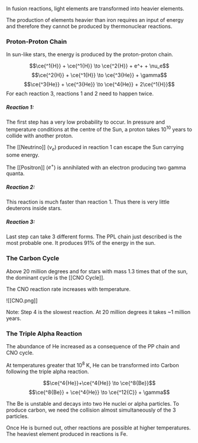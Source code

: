 In fusion reactions, light elements are transformed into heavier elements.

The production of elements heavier than iron requires an input of energy and therefore they cannot be produced by thermonuclear reactions.

### Proton-Proton Chain
In sun-like stars, the energy is produced by the proton-proton chain.

$$\ce{^1{H}} + \ce{^1{H}} \to \ce{^2{H}} + e^+ + \nu_e$$
$$\ce{^2{H}} + \ce{^1{H}} \to \ce{^3{He}} + \gamma$$
$$\ce{^3{He}} + \ce{^3{He}} \to \ce{^4{He}} + 2\ce{^1{H}}$$
For each reaction 3, reactions 1 and 2 need to happen twice.

##### Reaction 1:
The first step has a very low probability to occur. In pressure and temperature conditions at the centre of the Sun, a proton takes $10^{10}$ years to collide with another proton.

The [[Neutrino]] ($\nu_e$) produced in reaction 1 can escape the Sun carrying some energy.

The [[Positron]] ($e^+$) is annihilated with an electron producing two gamma quanta.

##### Reaction 2:
This reaction is much faster than reaction 1. Thus there is very little deuterons inside stars.

##### Reaction 3:
Last step can take 3 different forms. The PPL chain just described is the most probable one. It produces 91% of the energy in the sun.

### The Carbon Cycle
Above 20 million degrees and for stars with mass 1.3 times that of the sun, the dominant cycle is the [[CNO Cycle]].

The CNO reaction rate increases with temperature.

![[CNO.png]]

Note: Step 4 is the slowest reaction. At 20 million degrees it takes ~1 million years.

### The Triple Alpha Reaction
The abundance of He increased as a consequence of the PP chain and CNO cycle.

At temperatures greater that $10^8$ K, He can be transformed into Carbon following the triple alpha reaction.

$$\ce{^4{He}}+\ce{^4{He}} \to \ce{^8{Be}}$$
$$\ce{^8{Be}} + \ce{^4{He}} \to \ce{^12{C}} + \gamma$$

The Be is unstable and decays into two He nuclei or alpha particles. To produce carbon, we need the collision almost simultaneously of the 3 particles.

Once He is burned out, other reactions are possible at higher temperatures.
The heaviest element produced in reactions is Fe.